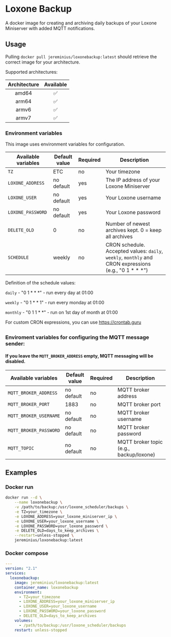 
# Loxone Backup

A docker image for creating and archiving daily backups of your Loxone Miniserver with added MQTT notifications.



## Usage

Pulling  `docker pull jereminius/loxonebackup:latest` should retrieve the correct image for your architecture.

Supported architectures:

| Architecture | Available |
| :----: | :----: | 
| amd64 | ✅ |
| arm64 | ✅ | 
| armv6 | ✅ |
| armv7 | ✅ |

### Environment variables

This image uses environment variables for configuration.

|Available variables     |Default value        |Required  |Description                                         |
|------------------------|---------------------|---------------------|----------------------------------------------------|
|`TZ`    |ETC           |no    |Your timezone|
|`LOXONE_ADDRESS`    |no default          |yes     |The IP address of your Loxone Miniserver|
|`LOXONE_USER`    |no default          |yes     |Your Loxone username |
|`LOXONE_PASSWORD` |no default|yes    |Your Loxone password|
|`DELETE_OLD`   |0       |no     |Number of newest archives kept. 0 = keep all archives|
|`SCHEDULE`   |weekly       |no     |CRON schedule. Accepted values: `daily`, `weekly`, `monthly` and CRON expressions (e.g., "0 1 * * *")|

Definition of the schedule values: 

`daily` - "0 1 * * *" - run every day at 01:00

`weekly` - "0 1 * * 1" - run every monday at 01:00

`monthly` - "0 1 1 * *" - run on 1st day of month at 01:00

For custom CRON expressions, you can use https://crontab.guru 
##
### Enviroment variables for configuring the MQTT message sender:

#### If you leave the `MQTT_BROKER_ADDRESS` empty, MQTT messaging will be disabled.

|Available variables     |Default value        |Required  |Description                                         |
|------------------------|---------------------|---------------------|----------------------------------------------------|
|`MQTT_BROKER_ADDRESS`    |no default           |no    |MQTT broker address|
|`MQTT_BROKER_PORT`    |1883          |no     |MQTT broker port|
|`MQTT_BROKER_USERNAME`    |no default          |no     |MQTT broker username |
|`MQTT_BROKER_PASSWORD` |no default|no    |MQTT broker password|
|`MQTT_TOPIC`   |no default       |no     |MQTT broker topic (e.g., backup/loxone)|


## Examples

### Docker run

```bash
docker run --d \
    --name loxonebackup \
    -v /path/to/backup:/usr/loxone_scheduler/backups \
    -e TZ=your_timezone \
    -e LOXONE_ADDRESS=your_loxone_miniserver_ip \
    -e LOXONE_USER=your_loxone_username \
    -e LOXONE_PASSWORD=your_loxone_password \
    -e DELETE_OLD=days_to_keep_archives \
    --restart=unless-stopped \
    jereminius/loxonebackup:latest

```
### Docker compose

```yaml
---
version: "2.1"
services:
  loxonebackup:
    image: jereminius/loxonebackup:latest
    container_name: loxonebackup
    environment:
      - TZ=your_timezone
      - LOXONE_ADDRESS=your_loxone_miniserver_ip
      - LOXONE_USER=your_loxone_username
      - LOXONE_PASSWORD=your_loxone_password
      - DELETE_OLD=days_to_keep_archives
    volumes:
      - /path/to/backup:/usr/loxone_scheduler/backups
    restart: unless-stopped
```

